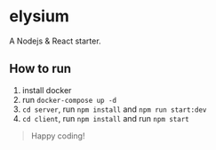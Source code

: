 # elysium

A Nodejs & React starter.

## How to run

1. install docker
2. run `docker-compose up -d`
3. `cd server`, run `npm install` and `npm run start:dev`
4. `cd client`, run `npm install` and run `npm start`

> Happy coding!